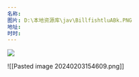 ```yaml
---
名称: 
图片: D:\本地资源库\jav\BillfishtluABk.PNG
地址: 
时时:
---
```

![](https://c0.jdbstatic.com/covers/w1/W1bDEe.jpg)

![[Pasted image 20240203154609.png]]

